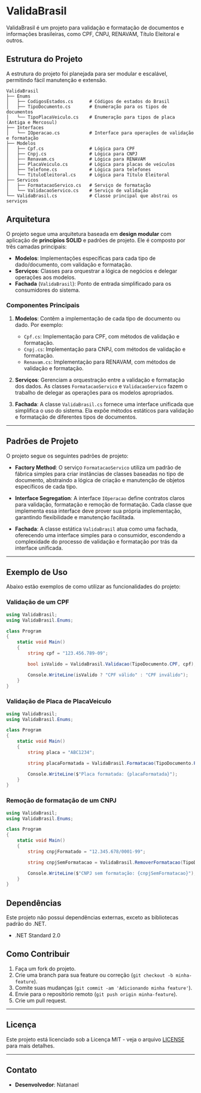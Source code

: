 # ValidaBrasil

ValidaBrasil é um projeto para validação e formatação de documentos e informações brasileiras, como CPF, CNPJ, RENAVAM, Título Eleitoral e outros.

## Estrutura do Projeto

A estrutura do projeto foi planejada para ser modular e escalável, permitindo fácil manutenção e extensão.

```text
ValidaBrasil
├── Enums
│   ├── CodigosEstados.cs      # Códigos de estados do Brasil
│   ├── TipoDocumento.cs       # Enumeração para os tipos de documentos
│   └── TipoPlacaVeiculo.cs    # Enumeração para tipos de placa (Antiga e Mercosul)
├── Interfaces
│   └── IOperacao.cs           # Interface para operações de validação e formatação
├── Modelos
│   ├── Cpf.cs                 # Lógica para CPF
│   ├── Cnpj.cs                # Lógica para CNPJ
│   ├── Renavam.cs             # Lógica para RENAVAM
│   ├── PlacaVeiculo.cs        # Lógica para placas de veículos
│   ├── Telefone.cs            # Lógica para telefones
│   └── TituloEleitoral.cs     # Lógica para Título Eleitoral
├── Servicos
│   ├── FormatacaoServico.cs   # Serviço de formatação
│   └── ValidacaoServico.cs    # Serviço de validação
└── ValidaBrasil.cs            # Classe principal que abstrai os serviços
```

## Arquitetura

O projeto segue uma arquitetura baseada em **design modular** com aplicação de **princípios SOLID** e padrões de projeto. Ele é composto por três camadas principais:

- **Modelos**: Implementações específicas para cada tipo de dado/documento, com validação e formatação.
- **Serviços**: Classes para orquestrar a lógica de negócios e delegar operações aos modelos.
- **Fachada** (`ValidaBrasil`): Ponto de entrada simplificado para os consumidores do sistema.

### Componentes Principais

1. **Modelos**: Contêm a implementação de cada tipo de documento ou dado. Por exemplo:
   - `Cpf.cs`: Implementação para CPF, com métodos de validação e formatação.
   - `Cnpj.cs`: Implementação para CNPJ, com métodos de validação e formatação.
   - `Renavam.cs`: Implementação para RENAVAM, com métodos de validação e formatação.

2. **Serviços**: Gerenciam a orquestração entre a validação e formatação dos dados. As classes `FormatacaoServico` e `ValidacaoServico` fazem o trabalho de delegar as operações para os modelos apropriados.

3. **Fachada**: A classe `ValidaBrasil.cs` fornece uma interface unificada que simplifica o uso do sistema. Ela expõe métodos estáticos para validação e formatação de diferentes tipos de documentos.

---

## Padrões de Projeto

O projeto segue os seguintes padrões de projeto:

- **Factory Method**:
  O serviço `FormatacaoServico` utiliza um padrão de fábrica simples para criar instâncias de classes baseadas no tipo de documento, abstraindo a lógica de criação e manutenção de objetos específicos de cada tipo.

- **Interface Segregation**:
  A interface `IOperacao` define contratos claros para validação, formatação e remoção de formatação. Cada classe que implementa essa interface deve prover sua própria implementação, garantindo flexibilidade e manutenção facilitada.

- **Fachada**:
  A classe estática `ValidaBrasil` atua como uma fachada, oferecendo uma interface simples para o consumidor, escondendo a complexidade do processo de validação e formatação por trás da interface unificada.

---

## Exemplo de Uso

Abaixo estão exemplos de como utilizar as funcionalidades do projeto:

### Validação de um CPF

```csharp
using ValidaBrasil;
using ValidaBrasil.Enums;

class Program
{
    static void Main()
    {
        string cpf = "123.456.789-09";

        bool isValido = ValidaBrasil.Validacao(TipoDocumento.CPF, cpf);

        Console.WriteLine(isValido ? "CPF válido" : "CPF inválido");
    }
}
```

### Validação de Placa de PlacaVeiculo

```csharp
using ValidaBrasil;
using ValidaBrasil.Enums;

class Program
{
    static void Main()
    {
        string placa = "ABC1234";

        string placaFormatada = ValidaBrasil.Formatacao(TipoDocumento.PLACAVEICULO, placa);

        Console.WriteLine($"Placa formatada: {placaFormatada}");
    }
}
```

### Remoção de formatação de um CNPJ
```csharp
using ValidaBrasil;
using ValidaBrasil.Enums;

class Program
{
    static void Main()
    {
        string cnpjFormatado = "12.345.678/0001-99";

        string cnpjSemFormatacao = ValidaBrasil.RemoverFormatacao(TipoDocumento.CNPJ, cnpjFormatado);

        Console.WriteLine($"CNPJ sem formatação: {cnpjSemFormatacao}");
    }
}
```

## Dependências
Este projeto não possui dependências externas, exceto as bibliotecas padrão do .NET.
- .NET Standard 2.0

## Como Contribuir

1. Faça um fork do projeto.
2. Crie uma branch para sua feature ou correção (`git checkout -b minha-feature`).
3. Comite suas mudanças (`git commit -am 'Adicionando minha feature'`).
4. Envie para o repositório remoto (`git push origin minha-feature`).
5. Crie um pull request.

---

## Licença

Este projeto está licenciado sob a Licença MIT - veja o arquivo [LICENSE](LICENSE.txt) para mais detalhes.

---

## Contato

- **Desenvolvedor**: Natanael

